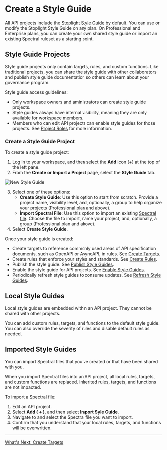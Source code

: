 # Create a Style Guide

All API projects include the [Stoplight Style Guide](https://apistylebook.stoplight.io/docs/stoplight-style-guide) by default. You can use or modify the Stoplight Style Guide on any plan. On Professional and Enterprise plans, you can create your own shared style guide or import an existing Spectral ruleset as a starting point.

## Style Guide Projects

Style guide projects only contain targets, rules, and custom functions. Like traditional projects, you can share the style guide with other collaborators and publish style guide documentation so others can learn about your governance program.

Style guide access guidelines:

* Only workspace owners and aministrators can create style guide projects. 
* Style guides always have internal visibility, meaning they are only available for workspace members. 
* Members who can edit API projects can enable style guides for those projects. See [Project Roles](../2.-workspaces/l.project-roles.md#project-roles) for more information. 

### Create a Style Guide Project

To create a style guide project:

1. Log in to your workspace, and then select the **Add** icon (+) at the top of the left pane.
2. From the **Create or Import a Project** page, select the **Style Guide** tab.

![New Style Guide](https://stoplight.io/api/v1/projects/cHJqOjI/images/dTk9fTeBDEc)

3. Select one of these options:
    - **Create Style Guide**: Use this option to start from scratch. Provide a project name, visibility level, and, optionally, a group to help organize your projects (Professional plan and above).
    - **Import Spectral File**: Use this option to import an existing [Spectral file](https://meta.stoplight.io/docs/spectral/ZG9jOjI1MTg5-custom-rulesets). Choose the file to import, name your project, and, optionally, a group (Professional plan and above).
4. Select **Create Style Guide**.

Once your style guide is created:

* Create targets to reference commonly used areas of API specification documents, such as OpenAPI or AsyncAPI, in rules. See [Create Targets](b-create-targets.md).
* Create rules that enforce your styles and standards. See [Create Rules](c-create-rules.md).
* Publish the style guide. See [Publish Style Guides](e.publish-style-guide.md).
* Enable the style guide for API projects. See [Enable Style Guides](d-enable-style-guide.md).
* Periodically refresh style guides to consume updates. See [Refresh Style Guides](f.refresh-style-guide.md).

## Local Style Guides

Local style guides are embedded within an API project. They cannot be shared with other projects.

You can add custom rules, targets, and functions to the default style guide. You can also override the severity of rules and disable default rules as needed.

## Imported Style Guides

You can import Spectral files that you've created or that have been shared with you. 

When you import Spectral files into an API project, all local rules, targets, and custom functions are replaced. Inherited rules, targets, and functions are not impacted.

To import a Spectral file:

1. Edit an API project.
2. Select **Add ( + )**, and then select **Import Syle Guide**.
3. Navigate to and select the Spectral file you want to import.
4. Confirm that you understand that your local rules, targets, and functions will be overwritten.

---

[What's Next: Create Targets](b-create-targets.md)